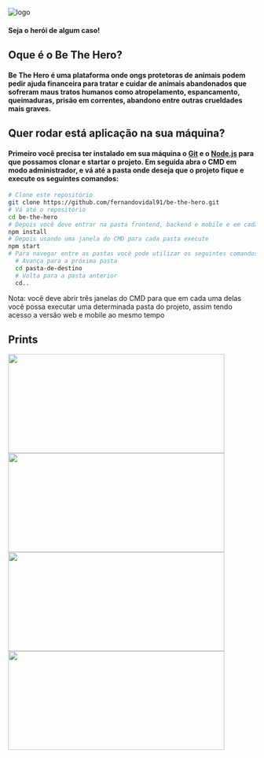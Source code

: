 ![logo](https://user-images.githubusercontent.com/62674890/94309724-e6076e00-ff4e-11ea-86c6-8d25c0c51773.png)
#### Seja o herói de algum caso!

## Oque é o Be The Hero?
#### Be The Hero é uma plataforma onde ongs protetoras de animais podem pedir ajuda financeira para tratar e cuidar de animais abandonados que sofreram maus tratos humanos como atropelamento, espancamento, queimaduras, prisão em correntes, abandono entre outras crueldades mais graves.

## Quer rodar está aplicação na sua máquina?
#### Primeiro você precisa ter instalado em sua máquina o [Git](https://git-scm.com) e o [Node.js](https://nodejs.org/en/download/) para que possamos clonar e startar o projeto. Em seguida abra o CMD em modo administrador, e vá até a pasta onde deseja que o projeto fique e execute os seguintes comandos:

```bash
# Clone este repositório
git clone https://github.com/fernandovidal91/be-the-hero.git
# Vá até o repositório
cd be-the-hero
# Depois você deve entrar na pasta frontend, backend e mobile e em cada uma delas executar
npm install
# Depois usando uma janela do CMD para cada pasta execute
npm start
# Para navegar entre as pastas você pode utilizar os seguintes comandos
  # Avança para a próxima pasta
  cd pasta-de-destino
  # Volta para a pasta anterior
  cd..
```

Nota: você deve abrir três janelas do CMD para que em cada uma delas você possa executar uma determinada pasta do projeto, assim tendo acesso a versão web e mobile ao mesmo tempo

## Prints
<img src="https://user-images.githubusercontent.com/62674890/94321972-86698c80-ff67-11ea-8a6a-e31b36eccde0.PNG" width="440" height="201"> <img src="https://user-images.githubusercontent.com/62674890/94321879-460a0e80-ff67-11ea-9d0f-1ee289fa9361.PNG" width="440" height="201">
<img src="https://user-images.githubusercontent.com/62674890/94321879-460a0e80-ff67-11ea-9d0f-1ee289fa9361.PNG" width="440" height="201"> <img src="https://user-images.githubusercontent.com/62674890/94321879-460a0e80-ff67-11ea-9d0f-1ee289fa9361.PNG" width="440" height="201">
